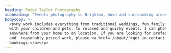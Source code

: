 ```yaml
---
heading: Paige Taylor Photography
subheading: 'Events photography in Brighton, hove and surrounding areas.'
bodycopy: >-
  <p>My work includes everything from traditional weddings, fun family shoots
  with your children and pets, to relaxed and quirky events. I can photograph
  anywhere from your home to on location. If you are looking for professional
  and  reasonably priced work, please <a href='/about/'>get in contact for
  bookings.</a></p>
---
```


